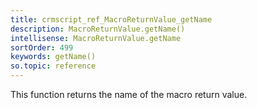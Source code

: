 ```yaml
---
title: crmscript_ref_MacroReturnValue_getName
description: MacroReturnValue.getName()
intellisense: MacroReturnValue.getName
sortOrder: 499
keywords: getName()
so.topic: reference
---
```



This function returns the name of the macro return value.


